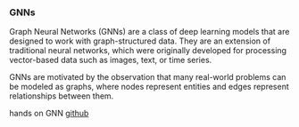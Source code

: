 ### GNNs
Graph Neural Networks (GNNs) are a class of deep learning models that are designed to work with graph-structured data. They are an extension of traditional neural networks, which were originally developed for processing vector-based data such as images, text, or time series.

GNNs are motivated by the observation that many real-world problems can be modeled as graphs, where nodes represent entities and edges represent relationships between them. 


hands on GNN
[github](https://github.com/dglai/WWW20-Hands-on-Tutorial)

